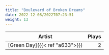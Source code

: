 ```yaml
---
title: "Boulevard of Broken Dreams"
date: 2022-12-08/2022T07:23:51
weight: 13
---
```




 Artist | Plays 
----- | -----:
[Green Day]({{< ref "a633">}}) | 2
